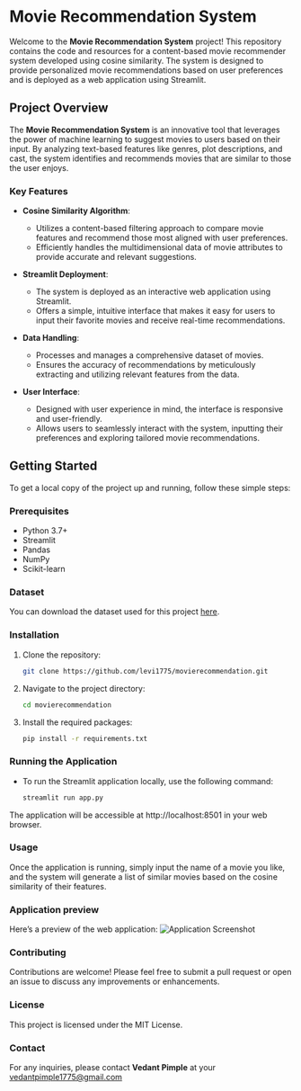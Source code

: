 # Movie Recommendation System

Welcome to the **Movie Recommendation System** project! This repository contains the code and resources for a content-based movie recommender system developed using cosine similarity. The system is designed to provide personalized movie recommendations based on user preferences and is deployed as a web application using Streamlit.

## Project Overview

The **Movie Recommendation System** is an innovative tool that leverages the power of machine learning to suggest movies to users based on their input. By analyzing text-based features like genres, plot descriptions, and cast, the system identifies and recommends movies that are similar to those the user enjoys.

### Key Features

- **Cosine Similarity Algorithm**: 
  - Utilizes a content-based filtering approach to compare movie features and recommend those most aligned with user preferences.
  - Efficiently handles the multidimensional data of movie attributes to provide accurate and relevant suggestions.

- **Streamlit Deployment**:
  - The system is deployed as an interactive web application using Streamlit.
  - Offers a simple, intuitive interface that makes it easy for users to input their favorite movies and receive real-time recommendations.

- **Data Handling**:
  - Processes and manages a comprehensive dataset of movies.
  - Ensures the accuracy of recommendations by meticulously extracting and utilizing relevant features from the data.

- **User Interface**:
  - Designed with user experience in mind, the interface is responsive and user-friendly.
  - Allows users to seamlessly interact with the system, inputting their preferences and exploring tailored movie recommendations.

## Getting Started

To get a local copy of the project up and running, follow these simple steps:

### Prerequisites

- Python 3.7+
- Streamlit
- Pandas
- NumPy
- Scikit-learn

### Dataset

You can download the dataset used for this project [here]( https://www.kaggle.com/datasets/tmdb/tmdb-movie-metadata).

### Installation

1. Clone the repository:
   ```bash
   git clone https://github.com/levi1775/movierecommendation.git
   
2. Navigate to the project directory:
   ```bash
   cd movierecommendation

3. Install the required packages:
   ```bash
   pip install -r requirements.txt

### Running the Application
- To run the Streamlit application locally, use the following command:
  ```bash
  streamlit run app.py

The application will be accessible at http://localhost:8501 in your web browser.

### Usage

  Once the application is running, simply input the name of a movie you like, and the system will generate a list of similar movies based on the cosine similarity 
  of their features.

### Application preview
   Here’s a preview of the web application:
  ![Application Screenshot](images/screenshot.png)
   

### Contributing
Contributions are welcome! Please feel free to submit a pull request or open an issue to discuss any improvements or enhancements.

### License
 This project is licensed under the MIT License.   

### Contact
For any inquiries, please contact **Vedant Pimple** at your vedantpimple1775@gmail.com



